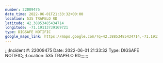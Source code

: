 ```yaml
---
number: 22009475
date_time: 2022-06-01T21:33:32+00:00
location: 535 TRAPELO RD
latitude: 42.38853485434714
longitude: -71.19113739169721
type: DIGSAFE NOTIFIC
google_maps_link: https://maps.google.com/?q=42.38853485434714,-71.19113739169721
---
```


;;;Incident #: 22009475   Date: 2022-06-01 21:33:32   Type: DIGSAFE NOTIFIC;;;Location: 535 TRAPELO RD;;;;;;
